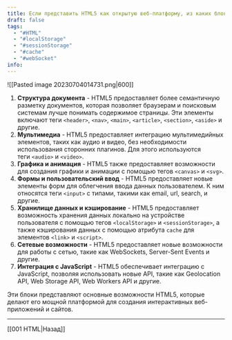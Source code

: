 ```yaml
---
title: Если представить HTML5 как открытую веб-платформу, из каких блоков он состоит?
draft: false
tags:
  - "#HTML"
  - "#localStorage"
  - "#sessionStorage"
  - "#cache"
  - "#webSocket"
info:
---
```

![[Pasted image 20230704014731.png|600]]

1. **Структура документа** - HTML5 предоставляет более семантичную разметку документов, которая позволяет браузерам и поисковым системам лучше понимать содержимое страницы. Эти элементы включают теги `<header>`, `<nav>`, `<main>`, `<article>`, `<section>`, `<aside>` и другие.
2. **Мультимедиа** - HTML5 предоставляет интеграцию мультимедийных элементов, таких как аудио и видео, без необходимости использования сторонних плагинов. Для этого используются теги `<audio>` и `<video>`.
3. **Графика и анимация** - HTML5 также предоставляет возможности для создания графики и анимации с помощью тегов `<canvas>` и `<svg>`.
4. **Формы и пользовательский ввод** - HTML5 предоставляет новые элементы форм для облегчения ввода данных пользователем. К ним относятся теги `<input>` с типами, такими как email, url, search, и другие.
5. **Хранилище данных и кэширование** - HTML5 предоставляет возможность хранения данных локально на устройстве пользователя с помощью тегов `<localStorage>` и `<sessionStorage>`, а также кэширования данных с помощью атрибута `cache` для элементов `<link>` и `<script>`.
6. **Сетевые возможности** - HTML5 предоставляет новые возможности для работы с сетью, такие как WebSockets, Server-Sent Events и другие.
7. **Интеграция с JavaScript** - HTML5 обеспечивает интеграцию с JavaScript, позволяя использовать новые API, такие как Geolocation API, Web Storage API, Web Workers API и другие.

Эти блоки представляют основные возможности HTML5, которые делают его мощной платформой для создания интерактивных веб-приложений и сайтов.

---

[[001 HTML|Назад]]